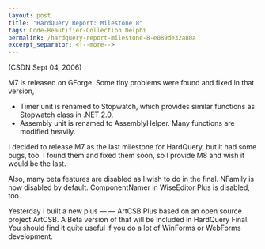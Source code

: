 ```yaml
---
layout: post
title: "HardQuery Report: Milestone 8"
tags: Code-Beautifier-Collection Delphi
permalink: /hardquery-report-milestone-8-e089de32a80a
excerpt_separator: <!--more-->
---
```

(CSDN Sept 04, 2006)

M7 is released on GForge. Some tiny problems were found and fixed in that version,

* Timer unit is renamed to Stopwatch, which provides similar functions as Stopwatch class in .NET 2.0.
* Assembly unit is renamed to AssemblyHelper. Many functions are modified heavily.

I decided to release M7 as the last milestone for HardQuery, but it had some bugs, too. I found them and fixed them soon, so I provide M8 and wish it would be the last.
<!--more-->

Also, many beta features are disabled as I wish to do in the final. NFamily is now disabled by default. ComponentNamer in WiseEditor Plus is disabled, too.

Yesterday I built a new plus — — ArtCSB Plus based on an open source project ArtCSB. A Beta version of that will be included in HardQuery Final. You should find it quite useful if you do a lot of WinForms or WebForms development.
